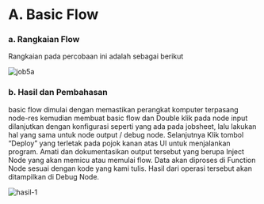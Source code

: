 # A. Basic Flow


### a. Rangkaian Flow
Rangkaian pada percobaan ini adalah sebagai berikut

![job5a](https://github.com/iamanisaamalia/sistemembedded/assets/147674408/37b65c78-33a6-4403-b12a-aa0b57193ccb)


### b. Hasil dan Pembahasan
basic flow dimulai dengan memastikan perangkat komputer terpasang node-res kemudian membuat basic flow dan Double klik pada node input dilanjutkan dengan konfigurasi seperti yang ada pada jobsheet, lalu lakukan hal yang sama untuk node output / debug node. Selanjutnya Klik tombol “Deploy” yang terletak pada pojok kanan atas UI untuk menjalankan program. Amati dan dokumentasikan output tersebut yang berupa Inject Node yang akan memicu atau memulai flow. Data akan diproses di Function Node sesuai dengan kode yang kami tulis. Hasil dari operasi tersebut akan ditampilkan di Debug Node.

![hasil-1](https://github.com/iamanisaamalia/sistemembedded/assets/147674408/5a6b0faf-fd91-4e76-8e08-c3af1fdea6e3)
